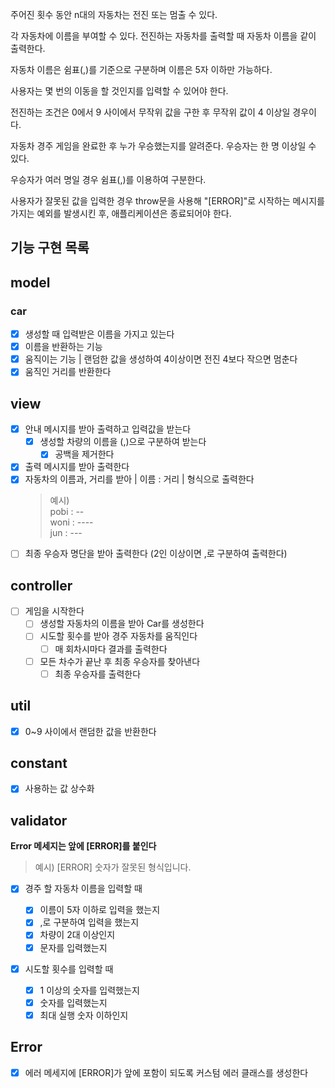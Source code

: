 주어진 횟수 동안 n대의 자동차는 전진 또는 멈출 수 있다.

각 자동차에 이름을 부여할 수 있다. 전진하는 자동차를 출력할 때 자동차 이름을 같이 출력한다.

자동차 이름은 쉼표(,)를 기준으로 구분하며 이름은 5자 이하만 가능하다.

사용자는 몇 번의 이동을 할 것인지를 입력할 수 있어야 한다.

전진하는 조건은 0에서 9 사이에서 무작위 값을 구한 후 무작위 값이 4 이상일 경우이다.

자동차 경주 게임을 완료한 후 누가 우승했는지를 알려준다. 우승자는 한 명 이상일 수 있다.

우승자가 여러 명일 경우 쉼표(,)를 이용하여 구분한다.

사용자가 잘못된 값을 입력한 경우 throw문을 사용해 "[ERROR]"로 시작하는 메시지를 가지는
예외를 발생시킨 후, 애플리케이션은 종료되어야 한다.

## 기능 구현 목록

## model

### car

- [x] 생성할 때 입력받은 이름을 가지고 있는다
- [x] 이름을 반환하는 기능
- [x] 움직이는 기능 | 랜덤한 값을 생성하여 4이상이면 전진 4보다 작으면 멈춘다
- [x] 움직인 거리를 반환한다

## view

- [x] 안내 메시지를 받아 출력하고 입력값을 받는다
  - [x] 생성할 차량의 이름을 (,)으로 구분하여 받는다
    - [x] 공백을 제거한다
- [x] 출력 메시지를 받아 출력한다
- [x] 자동차의 이름과, 거리를 받아 | 이름 : 거리 | 형식으로 출력한다
  > 예시)<br/> pobi : --<br/>
        woni : ----<br/>
        jun : ---
- [ ] 최종 우승자 명단을 받아 출력한다 (2인 이상이면 ,로 구분하여 출력한다)

## controller

- [ ] 게임을 시작한다
  - [ ] 생성할 자동차의 이름을 받아 Car를 생성한다
  - [ ] 시도할 횟수를 받아 경주 자동차를 움직인다
    - [ ] 매 회차시마다 결과를 출력한다
  - [ ] 모든 차수가 끝난 후 최종 우승자를 찾아낸다
    - [ ] 최종 우승자를 출력한다

## util

- [x] 0~9 사이에서 랜덤한 값을 반환한다

## constant

- [x] 사용하는 값 상수화

## validator

**Error 메세지는 앞에 [ERROR]를 붙인다**

> 예시) [ERROR] 숫자가 잘못된 형식입니다.

- [x] 경주 할 자동차 이름을 입력할 때

  - [x] 이름이 5자 이하로 입력을 했는지
  - [x] ,로 구분하여 입력을 했는지
  - [x] 차량이 2대 이상인지
  - [x] 문자를 입력했는지

- [x] 시도할 횟수를 입력할 때

  - [x] 1 이상의 숫자를 입력했는지
  - [x] 숫자를 입력했는지
  - [x] 최대 실행 숫자 이하인지

## Error

- [x] 에러 메세지에 [ERROR]가 앞에 포함이 되도록 커스텀 에러 클래스를 생성한다
